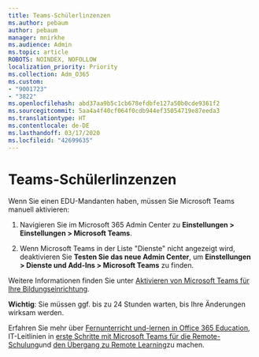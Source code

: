 ```yaml
---
title: Teams-Schülerlinzenzen
ms.author: pebaum
author: pebaum
manager: mnirkhe
ms.audience: Admin
ms.topic: article
ROBOTS: NOINDEX, NOFOLLOW
localization_priority: Priority
ms.collection: Adm_O365
ms.custom:
- "9001723"
- "3822"
ms.openlocfilehash: abd37aa9b5c1cb678efdbfe127a50b0cde9361f2
ms.sourcegitcommit: 5aa4a4f40cf064f0cdb944ef35054719e87eeda3
ms.translationtype: HT
ms.contentlocale: de-DE
ms.lasthandoff: 03/17/2020
ms.locfileid: "42699635"
---
```

# <a name="teams-student-licenses"></a>Teams-Schülerlinzenzen

Wenn Sie einen EDU-Mandanten haben, müssen Sie Microsoft Teams manuell aktivieren:

1. Navigieren Sie im Microsoft 365 Admin Center zu **Einstellungen > Einstellungen > Microsoft Teams**. 

2. Wenn Microsoft Teams in der Liste "Dienste" nicht angezeigt wird, deaktivieren Sie **Testen Sie das neue Admin Center**, um **Einstellungen > Dienste und Add-Ins > Microsoft Teams** zu finden. 

Weitere Informationen finden Sie unter [Aktivieren von Microsoft Teams für Ihre Bildungseinrichtung](https://docs.microsoft.com/microsoft-365/education/intune-edu-trial/enable-microsoft-teams#enable-microsoft-teams-for-your-school-1). 

**Wichtig**: Sie müssen ggf. bis zu 24 Stunden warten, bis Ihre Änderungen wirksam werden.

Erfahren Sie mehr über [Fernunterricht und-lernen in Office 365 Education](https://support.office.com/article/remote-teaching-and-learning-in-office-365-education-f651ccae-7b65-478b-8366-51bb884025c4), IT-Leitlinien in [erste Schritte mit Microsoft Teams für die Remote-Schulung](https://docs.microsoft.com/MicrosoftTeams/remote-learning-edu)und [den Übergang zu Remote Learning](https://www.microsoft.com/education/remote-learning)zu machen.
